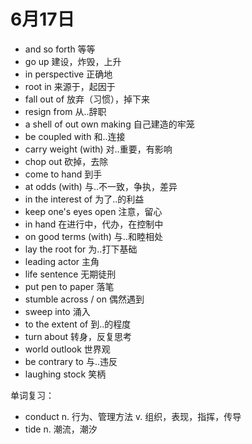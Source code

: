 # 6月17日

- and so forth 等等
- go up 建设，炸毁，上升
- in perspective 正确地
- root in 来源于，起因于
- fall out of 放弃（习惯），掉下来
- resign from 从..辞职
- a shell of out own making 自己建造的牢笼
- be coupled with 和..连接
- carry weight (with) 对..重要，有影响
- chop out 砍掉，去除
- come to hand 到手
- at odds (with) 与..不一致，争执，差异
- in the interest of 为了..的利益
- keep one's eyes open 注意，留心
- in hand 在进行中，代办，在控制中
- on good terms (with) 与..和睦相处
- lay the root for 为..打下基础
- leading actor 主角
- life sentence 无期徒刑
- put pen to paper 落笔
- stumble across / on 偶然遇到
- sweep into 涌入
- to the extent of 到..的程度
- turn about 转身，反复思考
- world outlook 世界观
- be contrary to 与..违反
- laughing stock 笑柄

单词复习：

- conduct n. 行为、管理方法 v. 组织，表现，指挥，传导
- tide n. 潮流，潮汐
